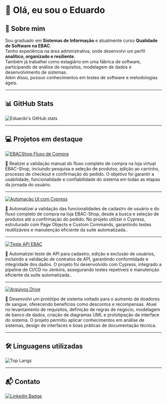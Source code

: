 # 👋 Olá, eu sou o Eduardo

## 🚀 Sobre mim
Sou graduado em **Sistemas de Informação** e atualmente curso **Qualidade de Software na EBAC**.  
Tenho experiência na área administrativa, onde desenvolvi um perfil **analítico, organizado e resiliente**.  
Também já trabalhei como estagiário em uma fábrica de software, participando de análise de requisitos, modelagem de dados e desenvolvimento de sistemas.  
Além disso, possuo conhecimentos em testes de software e metodologias ágeis.

---

## 📊 GitHub Stats
![Eduardo's GitHub stats](https://github-readme-stats.vercel.app/api?username=Eduferr&show_icons=true&theme=dark)

---

## 💻 Projetos em destaque

<div>

  <!-- Projeto: Teste manual fluxo de compra EBACShop -->
  <a href="https://github.com/Eduferr/teste_manual_fluxo_de_compra_ebacshop">
    <img src="https://img.shields.io/badge/Projeto-EBACShop%20Fluxo%20de%20Compra-blue?style=for-the-badge&logo=github" alt="EBACShop Fluxo de Compra">
  </a>
  <p>
  📌 Realizei a validação manual do fluxo completo de compra na loja virtual EBAC-Shop, incluindo pesquisa e seleção de produtos, adição ao carrinho, processo de checkout e confirmação do pedido. O objetivo foi garantir a usabilidade, funcionalidade e confiabilidade do sistema em todas as etapas da jornada do usuário.
  </p>

  ---

  <!-- Projeto: Automação UI com Cypress -->
  <a href="https://github.com/Eduferr/automacao_ui_com_cypress_m22">
    <img src="https://img.shields.io/badge/Projeto-Automação%20UI%20(Cypress)-green?style=for-the-badge&logo=github" alt="Automação UI com Cypress">
  </a>
  <p>
  📌 Automatizei a validação das funcionalidades de cadastro de usuário e do fluxo completo de compra na loja EBAC-Shop, desde a busca e seleção de produtos até a confirmação do pedido. No projeto utilizei o Cypress, estruturado com Page Objects e Custom Commands, garantindo testes reutilizáveis e manutenção eficiente da suíte automatizada..
  </p>

  ---

  <!-- Projeto: Teste API EBAC -->
  <a href="https://github.com/Eduferr/teste-api-ebac">
    <img src="https://img.shields.io/badge/Projeto-Teste%20API%20EBAC-orange?style=for-the-badge&logo=github" alt="Teste API EBAC">
  </a>
  <p>
  📌 Automatizei teste de API para cadastro, edição e exclusão de usuários, incluindo a validação de contratos de API, garantindo conformidade e integridade dos dados. O projeto foi desenvolvido com Cypress, integrado a pipeline de CI/CD no Jenkins, assegurando testes repetíveis e manutenção eficiente da suíte automatizada..
  </p>

  ---

  <!-- Projeto: Arquivos no Google Drive -->
  <a href="https://drive.google.com/drive/folders/14QjYDNwRJi5inPK1bSRtWJgqk-gL3Xk3">
    <img src="https://img.shields.io/badge/Projeto-Arquivos%20Drive-red?style=for-the-badge&logo=google-drive" alt="Arquivos Drive">
  </a>
  <p>
   📌 Desenvolvi um protótipo de sistema voltado para o aumento de doadores de sangue, oferecendo benefícios como descontos e recompensas. Atuei no levantamento de requisitos, definição de regras de negócio, modelagem de banco de dados, criação de diagramas UML e prototipação da interface do sistema. O projeto permitiu aplicar conhecimentos em análise de sistemas, design de interfaces e boas práticas de documentação técnica.
  </p>

</div>

---

## 🛠️ Linguagens utilizadas
![Top Langs](https://github-readme-stats.vercel.app/api/top-langs/?username=Eduferr&layout=compact&theme=dark)

---

## 📬 Contato
[![Linkedin Badge](https://img.shields.io/badge/-Eduardo%20Santos-0077B5?style=for-the-badge&logo=Linkedin&logoColor=white)](https://www.linkedin.com/in/edufgs/)
